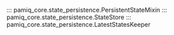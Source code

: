 ::: pamiq_core.state_persistence.PersistentStateMixin
::: pamiq_core.state_persistence.StateStore
::: pamiq_core.state_persistence.LatestStatesKeeper

